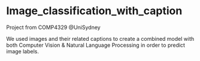 # Image_classification_with_caption
Project from COMP4329 @UniSydney 

We used images and their related captions to create a combined model with both Computer Vision & Natural Language Processing in order to predict image labels. 
